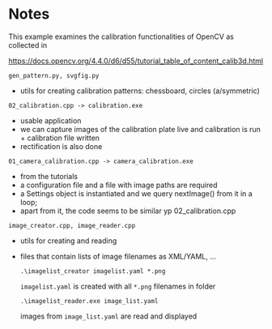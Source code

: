 # Notes

This example examines the calibration functionalities of OpenCV as collected in

https://docs.opencv.org/4.4.0/d6/d55/tutorial_table_of_content_calib3d.html

`gen_pattern.py, svgfig.py`

- utils for creating calibration patterns: chessboard, circles (a/symmetric)

`02_calibration.cpp -> calibration.exe`

- usable application
- we can capture images of the calibration plate live
and calibration is run + calibration file written
- rectification is also done

`01_camera_calibration.cpp -> camera_calibration.exe`

- from the tutorials
- a configuration file and a file with image paths are required
- a Settings object is instantiated and we query nextImage() from it in a loop;
- apart from it, the code seems to be similar yp 02_calibration.cpp

`image_creator.cpp, image_reader.cpp`

- utils for creating and reading
- files that contain lists of image filenames as XML/YAML, ...

    `.\imagelist_creator imagelist.yaml *.png`

    `imagelist.yaml` is created with all `*.png` filenames in folder

    `.\imagelist_reader.exe image_list.yaml`
    
    images from `image_list.yaml` are read and displayed
